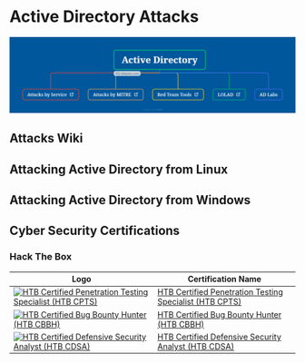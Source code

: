# Active Directory Attacks

![ActiveDirectoryProjects](profile/images/ActiveDirectoryProjects.png)

## Attacks Wiki


## Attacking Active Directory from Linux
## Attacking Active Directory from Windows


## Cyber Security Certifications


### Hack The Box
| Logo | Certification Name |
| --- | --- |
| <a href="https://github.com/Certs-Study/CPTS-Certification"><img src="https://assets.certs-study.com/logos/CPTS.png" alt="HTB Certified Penetration Testing Specialist (HTB CPTS)" width="150" height="150"></a> | [HTB Certified Penetration Testing Specialist (HTB CPTS)](https://github.com/Certs-Study/CPTS-Certification) |
| <a href="https://github.com/Certs-Study/CBBH-Certification"><img src="https://assets.certs-study.com/logos/CBBH.png" alt="HTB Certified Bug Bounty Hunter (HTB CBBH)" width="150" height="150"></a> | [HTB Certified Bug Bounty Hunter (HTB CBBH)](https://github.com/Certs-Study/CPTS-Certification) |
| <a href="https://github.com/Certs-Study/CDSA-Certification"><img src="https://assets.certs-study.com/logos/CDSA.png" alt="HTB Certified Defensive Security Analyst (HTB CDSA)" width="150" height="150"></a> | [HTB Certified Defensive Security Analyst (HTB CDSA)](https://github.com/Certs-Study/CPTS-Certification) |

